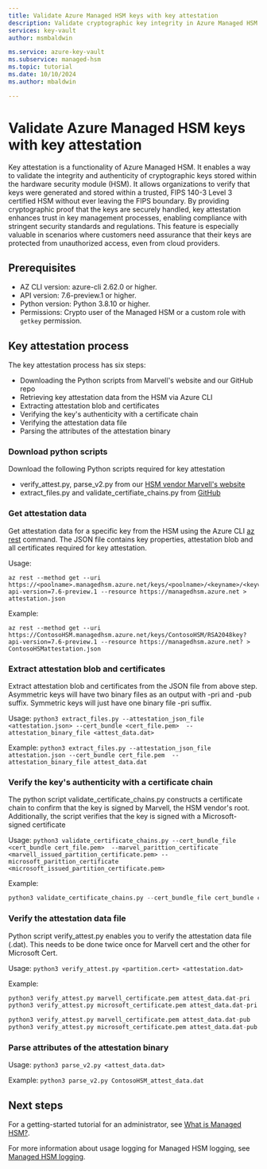 ```yaml
---
title: Validate Azure Managed HSM keys with key attestation
description: Validate cryptographic key integrity in Azure Managed HSM with key attestation, ensuring compliance and protection against unauthorized access.
services: key-vault
author: msmbaldwin

ms.service: azure-key-vault
ms.subservice: managed-hsm
ms.topic: tutorial
ms.date: 10/10/2024
ms.author: mbaldwin

---
```


# Validate Azure Managed HSM keys with key attestation

Key attestation is a functionality of Azure Managed HSM. It enables a way to validate the integrity and authenticity of cryptographic keys stored within the hardware security module (HSM). It allows organizations to verify that keys were generated and stored within a trusted, FIPS 140-3 Level 3 certified HSM without ever leaving the FIPS boundary. By providing cryptographic proof that the keys are securely handled, key attestation enhances trust in key management processes, enabling compliance with stringent security standards and regulations. This feature is especially valuable in scenarios where customers need assurance that their keys are protected from unauthorized access, even from cloud providers.

## Prerequisites

- AZ CLI version: azure-cli 2.62.0 or higher.
- API version:   7.6-preview.1 or higher.
- Python version: Python 3.8.10 or higher.
- Permissions: Crypto user of the Managed HSM or a custom role with `getkey` permission.

## Key attestation process

The key attestation process has six steps:

- Downloading the Python scripts from Marvell's website and our GitHub repo
- Retrieving key attestation data from the HSM via Azure CLI
- Extracting attestation blob and certificates
- Verifying the key's authenticity with a certificate chain
- Verifying the attestation data file
- Parsing the attributes of the attestation binary

### Download python scripts

Download the following Python scripts required for key attestation
- verify_attest.py, parse_v2.py from our [HSM vendor Marvell's website](https://www.marvell.com/products/security-solutions/nitrox-hs-adapters/software-key-attestation.html#VerifyingAttestations)
- extract_files.py and validate_certifiate_chains.py from [GitHub](https://github.com/Azure/azure-managed-hsm-key-attestation)

### Get attestation data

Get attestation data for a specific key from the HSM using the Azure CLI [az rest](/cli/azure/reference-index#az-rest) command. The JSON file contains key properties, attestation blob and all certificates required for key attestation.

Usage:

```azurecli
az rest --method get --uri  https://<poolname>.managedhsm.azure.net/keys/<poolname>/<keyname>/<keyversion>?api-version=7.6-preview.1 --resource https://managedhsm.azure.net > attestation.json
```

Example:  

```azurecli
az rest --method get --uri  https://ContosoHSM.managedhsm.azure.net/keys/ContosoHSM/RSA2048key?api-version=7.6-preview.1 --resource https://managedhsm.azure.net? > ContosoHSMattestation.json
```

### Extract attestation blob and certificates

Extract attestation blob and certificates from the JSON file from above step. Asymmetric keys will have two binary files as an output with -pri and -pub suffix. Symmetric keys will just have one binary file -pri suffix.

Usage: `python3 extract_files.py --attestation_json_file <attestation.json> --cert_bundle <cert_file.pem>  --attestation_binary_file <attest_data.dat>`

Example: `python3 extract_files.py --attestation_json_file attestation.json --cert_bundle cert_file.pem  --attestation_binary_file attest_data.dat`

### Verify the key's authenticity with a certificate chain

The python script validate_certificate_chains.py constructs a certificate chain to confirm that the key is signed by Marvell, the HSM vendor's root. Additionally, the script verifies that the key is signed with a Microsoft-signed certificate

Usage: `python3 validate_certificate_chains.py --cert_bundle_file <cert_bundle cert_file.pem>  --marvel_parittion_certificate <marvell_issued_partition_certificate.pem> --microsoft_parittion_certificate <microsoft_issued_partition_certificate.pem>`

Example:

```python
python3 validate_certificate_chains.py --cert_bundle_file cert_bundle cert_file.pem  --marvel_parittion_certificate marvell_certificate.pem --microsoft_parittion_certificate microsoft_certificate.pem
```

### Verify the attestation data file

Python script verify_attest.py enables you to verify the attestation data file (.dat). This needs to be done twice once for Marvell cert and the other for Microsoft Cert.

Usage: `python3 verify_attest.py <partition.cert> <attestation.dat>`

Example:

```python
python3 verify_attest.py marvell_certificate.pem attest_data.dat-pri
python3 verify_attest.py microsoft_certificate.pem attest_data.dat-pri

python3 verify_attest.py marvell_certificate.pem attest_data.dat-pub
python3 verify_attest.py microsoft_certificate.pem attest_data.dat-pub
```

### Parse attributes of the attestation binary

Usage: `python3 parse_v2.py <attest_data.dat>`

Example: `python3 parse_v2.py ContosoHSM_attest_data.dat`

## Next steps

For a getting-started tutorial for an administrator, see [What is Managed HSM?](overview.md).

For more information about usage logging for Managed HSM logging, see [Managed HSM logging](logging.md).
